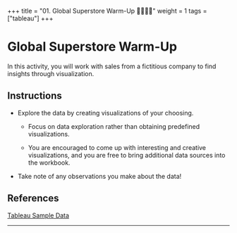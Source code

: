 +++
title = "01. Global Superstore Warm-Up 👩‍🎓👨‍🎓"
weight = 1
tags = ["tableau"] 
+++

# Global Superstore Warm-Up

In this activity, you will work with sales from a fictitious company to find insights through visualization.

## Instructions

* Explore the data by creating visualizations of your choosing.

  * Focus on data exploration rather than obtaining predefined visualizations.

  * You are encouraged to come up with interesting and creative visualizations, and you are free to bring additional data sources into the workbook.

* Take note of any observations you make about the data!

## References

[Tableau Sample Data](https://public.tableau.com/en-us/s/resources)

---